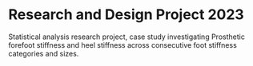 # Research and Design Project 2023
Statistical analysis research project, case study investigating Prosthetic forefoot stiffness and heel stiffness across consecutive foot stiffness categories and sizes.
